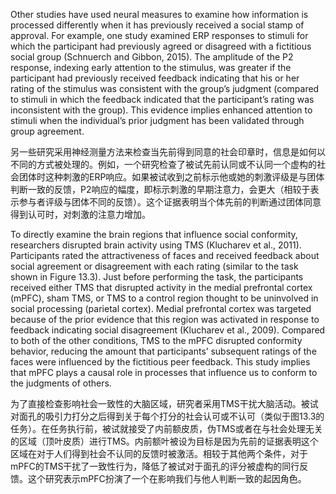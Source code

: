 Other studies have used neural measures to examine how information is processed differently when it has previously received a social stamp of approval. For example, one study examined ERP responses to stimuli for which the participant had previously agreed or disagreed with a fictitious social group (Schnuerch and Gibbon, 2015). The amplitude of the P2 response, indexing early attention to the stimulus, was greater if the participant had previously received feedback indicating that his or her rating of the stimulus was consistent with the group’s judgment (compared to stimuli in which the feedback indicated that the participant’s rating was inconsistent with the group). This evidence implies enhanced attention to stimuli when the individual’s prior judgment has been validated through group agreement.

另一些研究采用神经测量方法来检查当先前得到同意的社会印章时，信息是如何以不同的方式被处理的。例如，一个研究检查了被试先前认同或不认同一个虚构的社会团体时这种刺激的ERP响应。如果被试收到之前标示他或她的刺激评级是与团体判断一致的反馈，P2响应的幅度，即标示刺激的早期注意力，会更大（相较于表示参与者评级与团体不同的反馈）。这个证据表明当个体先前的判断通过团体同意得到认可时，对刺激的注意力增加。

To directly examine the brain regions that influence social conformity, researchers disrupted brain activity using TMS (Klucharev et al., 2011). Participants rated the attractiveness of faces and received feedback about social agreement or disagreement with each rating (similar to the task shown in Figure 13.3). Just before performing the task, the participants received either TMS that disrupted activity in the medial prefrontal cortex (mPFC), sham TMS, or TMS to a control region thought to be uninvolved in social processing (parietal cortex). Medial prefrontal cortex was targeted because of the prior evidence that this region was activated in response to feedback indicating social disagreement (Klucharev et al., 2009). Compared to both of the other conditions, TMS to the mPFC disrupted conformity behavior, reducing the amount that participants’ subsequent ratings of the faces were influenced by the fictitious peer feedback. This study implies that mPFC plays a causal role in processes that influence us to conform to the judgments of others.

为了直接检查影响社会一致性的大脑区域，研究者采用TMS干扰大脑活动。被试对面孔的吸引力打分之后得到关于每个打分的社会认可或不认可（类似于图13.3的任务）。在任务执行前，被试就接受了内前额皮质，伪TMS或者在与社会处理无关的区域（顶叶皮质）进行TMS。内前额叶被设为目标是因为先前的证据表明这个区域在对于人们得到社会不认同的反馈时被激活。相较于其他两个条件，对于mPFC的TMS干扰了一致性行为，降低了被试对于面孔的评分被虚构的同行反馈。这个研究表示mPFC扮演了一个在影响我们与他人判断一致的起因角色。
